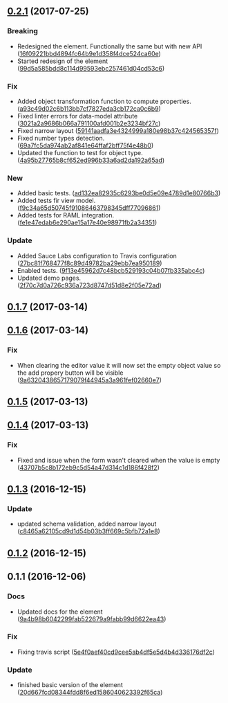 <a name="0.2.1"></a>
## [0.2.1](https://github.com/advanced-rest-client/body-json-editor/compare/0.1.7...0.2.1) (2017-07-25)


### Breaking

* Redesigned the element. Functionally the same but with new API ([16f09221bbd4894fc64b9e1d358f4dce524ca60e](https://github.com/advanced-rest-client/body-json-editor/commit/16f09221bbd4894fc64b9e1d358f4dce524ca60e))
* Started redesign of the element ([99d5a585bdd8c114d99593ebc257461d04cd53c6](https://github.com/advanced-rest-client/body-json-editor/commit/99d5a585bdd8c114d99593ebc257461d04cd53c6))

### Fix

* Added object transformation function to compute properties. ([a93c49d02c6b113bb7cf7827eda3cb172ca0c6b9](https://github.com/advanced-rest-client/body-json-editor/commit/a93c49d02c6b113bb7cf7827eda3cb172ca0c6b9))
* Fixed linter errors for data-model attribute ([3021a2a9686b066a791100afd001b2e3234bf27c](https://github.com/advanced-rest-client/body-json-editor/commit/3021a2a9686b066a791100afd001b2e3234bf27c))
* Fixed narrow layout ([59141aadfa3e4324999a180e98b37c424565357f](https://github.com/advanced-rest-client/body-json-editor/commit/59141aadfa3e4324999a180e98b37c424565357f))
* Fixed number types detection. ([69a7fc5da974ab2af841e64ffaf2bff75f4e48b0](https://github.com/advanced-rest-client/body-json-editor/commit/69a7fc5da974ab2af841e64ffaf2bff75f4e48b0))
* Updated the function to test for object type. ([4a95b27765b8cf652ed996b33a6ad2da192a65ad](https://github.com/advanced-rest-client/body-json-editor/commit/4a95b27765b8cf652ed996b33a6ad2da192a65ad))

### New

* Added basic tests. ([ad132ea82935c6293be0d5e09e4789d1e80766b3](https://github.com/advanced-rest-client/body-json-editor/commit/ad132ea82935c6293be0d5e09e4789d1e80766b3))
* Added tests fir view model. ([f9c34a65d50745f91086463798345dff77096861](https://github.com/advanced-rest-client/body-json-editor/commit/f9c34a65d50745f91086463798345dff77096861))
* Added tests for RAML integration. ([fe1e47edab6e290ae15a17e40e98971fb2a34351](https://github.com/advanced-rest-client/body-json-editor/commit/fe1e47edab6e290ae15a17e40e98971fb2a34351))

### Update

* Added Sauce Labs configuration to  Travis configuration ([27bc81f768477f8c89d49782ba29ebb7ea950189](https://github.com/advanced-rest-client/body-json-editor/commit/27bc81f768477f8c89d49782ba29ebb7ea950189))
* Enabled tests. ([9f13e45962d7c48bcb529193c04b07fb335abc4c](https://github.com/advanced-rest-client/body-json-editor/commit/9f13e45962d7c48bcb529193c04b07fb335abc4c))
* Updated demo pages. ([2f70c7d0a726c936a723d8747d51d8e2f05e72ad](https://github.com/advanced-rest-client/body-json-editor/commit/2f70c7d0a726c936a723d8747d51d8e2f05e72ad))



<a name="0.1.7"></a>
## [0.1.7](https://github.com/advanced-rest-client/body-json-editor/compare/0.1.6...v0.1.7) (2017-03-14)




<a name="0.1.6"></a>
## [0.1.6](https://github.com/advanced-rest-client/body-json-editor/compare/0.1.4...v0.1.6) (2017-03-14)


### Fix

* When clearing the editor value it will now set the empty object value so the add propery button will be visible ([9a6320438657179079f44945a3a961fef02660e7](https://github.com/advanced-rest-client/body-json-editor/commit/9a6320438657179079f44945a3a961fef02660e7))



<a name="0.1.5"></a>
## [0.1.5](https://github.com/advanced-rest-client/body-json-editor/compare/0.1.4...v0.1.5) (2017-03-13)




<a name="0.1.4"></a>
## [0.1.4](https://github.com/advanced-rest-client/body-json-editor/compare/0.1.3...v0.1.4) (2017-03-13)


### Fix

* Fixed and issue when the form wasn't cleared when the value is empty ([43707b5c8b172eb9c5d54a47d314c1d186f428f2](https://github.com/advanced-rest-client/body-json-editor/commit/43707b5c8b172eb9c5d54a47d314c1d186f428f2))



<a name="0.1.3"></a>
## [0.1.3](https://github.com/advanced-rest-client/body-json-editor/compare/0.1.2...v0.1.3) (2016-12-15)


### Update

* updated schema validation, added narrow layout ([c8465a62105cd9d1d54b03b3ff669c5bfb72a1e8](https://github.com/advanced-rest-client/body-json-editor/commit/c8465a62105cd9d1d54b03b3ff669c5bfb72a1e8))



<a name="0.1.2"></a>
## [0.1.2](https://github.com/advanced-rest-client/body-json-editor/compare/0.1.1...v0.1.2) (2016-12-15)




<a name="0.1.1"></a>
## 0.1.1 (2016-12-06)


### Docs

* Updated docs for the element ([9a4b98b6042299fab522679a9fabb99d6622ea43](https://github.com/advanced-rest-client/body-json-editor/commit/9a4b98b6042299fab522679a9fabb99d6622ea43))

### Fix

* Fixing travis script ([5e4f0aef40cd9cee5ab4df5e5d4b4d336176df2c](https://github.com/advanced-rest-client/body-json-editor/commit/5e4f0aef40cd9cee5ab4df5e5d4b4d336176df2c))

### Update

* finished basic version of the element ([20d667fcd08344fdd8f6ed1586040623392f65ca](https://github.com/advanced-rest-client/body-json-editor/commit/20d667fcd08344fdd8f6ed1586040623392f65ca))



